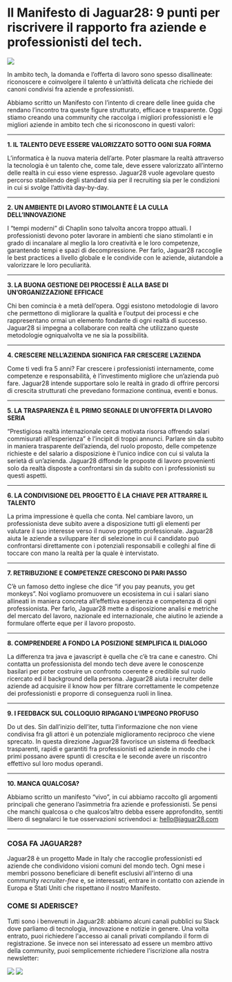 # Il Manifesto di Jaguar28: 9 punti per riscrivere il rapporto fra aziende e professionisti del tech.

![](https://cdn-images-1.medium.com/max/1600/1*OsSLL4K6srYGfnIvOfslJw.png)

In ambito tech, la domanda e l’offerta di lavoro sono spesso disallineate: riconoscere e coinvolgere il talento è un’attività delicata che richiede dei canoni condivisi fra aziende e professionisti.

Abbiamo scritto un Manifesto con l’intento di creare delle linee guida che rendano l’incontro tra queste figure strutturato, efficace e trasparente. Oggi stiamo creando una community che raccolga i migliori professionisti e le migliori aziende in ambito tech che si riconoscono in questi valori:
***
**1. IL TALENTO DEVE ESSERE VALORIZZATO SOTTO OGNI SUA FORMA**

L’informatica è la nuova materia dell’arte. Poter plasmare la realtà attraverso la tecnologia è un talento che, come tale, deve essere valorizzato all’interno delle realtà in cui esso viene espresso. Jaguar28 vuole agevolare questo percorso stabilendo degli standard sia per il recruiting sia per le condizioni in cui si svolge l’attività day-by-day.
***
**2. UN AMBIENTE DI LAVORO STIMOLANTE È LA CULLA DELL’INNOVAZIONE**

I “tempi moderni” di Chaplin sono talvolta ancora troppo attuali. I professionisti devono poter lavorare in ambienti che siano stimolanti e in grado di incanalare al meglio la loro creatività e le loro competenze, garantendo tempi e spazi di decompressione. Per farlo, Jaguar28 raccoglie le best practices a livello globale e le condivide con le aziende, aiutandole a valorizzare le loro peculiarità.
***
**3. LA BUONA GESTIONE DEI PROCESSI È ALLA BASE DI UN’ORGANIZZAZIONE EFFICACE**

Chi ben comincia è a metà dell’opera. Oggi esistono metodologie di lavoro che permettono di migliorare la qualità e l’output dei processi e che rappresentano ormai un elemento fondante di ogni realtà di successo. Jaguar28 si impegna a collaborare con realtà che utilizzano queste metodologie ogniqualvolta ve ne sia la possibilità.
***
**4. CRESCERE NELL’AZIENDA SIGNIFICA FAR CRESCERE L’AZIENDA**

Come ti vedi fra 5 anni? Far crescere i professionisti internamente, come competenze e responsabilità, è l’investimento migliore che un’azienda può fare. Jaguar28 intende supportare solo le realtà in grado di offrire percorsi di crescita strutturati che prevedano formazione continua, eventi e bonus.
***
**5. LA TRASPARENZA È IL PRIMO SEGNALE DI UN’OFFERTA DI LAVORO SERIA**

“Prestigiosa realtà internazionale cerca motivata risorsa offrendo salari commisurati all’esperienza” è l’incipit di troppi annunci. Parlare sin da subito in maniera trasparente dell’azienda, del ruolo proposto, delle competenze richieste e del salario a disposizione è l’unico indice con cui si valuta la serietà di un’azienda. Jaguar28 diffonde le proposte di lavoro provenienti solo da realtà disposte a confrontarsi sin da subito con i professionisti su questi aspetti.
***
**6. LA CONDIVISIONE DEL PROGETTO È LA CHIAVE PER ATTRARRE IL TALENTO**

La prima impressione è quella che conta. Nel cambiare lavoro, un professionista deve subito avere a disposizione tutti gli elementi per valutare il suo interesse verso il nuovo progetto professionale. Jaguar28 aiuta le aziende a sviluppare iter di selezione in cui il candidato può confrontarsi direttamente con i potenziali responsabili e colleghi al fine di toccare con mano la realtà per la quale è intervistato.
***
**7. RETRIBUZIONE E COMPETENZE CRESCONO DI PARI PASSO**

C’è un famoso detto inglese che dice “if you pay peanuts, you get monkeys”. Noi vogliamo promuovere un ecosistema in cui i salari siano allineati in maniera concreta all’effettiva esperienza e competenza di ogni professionista. Per farlo, Jaguar28 mette a disposizione analisi e metriche del mercato del lavoro, nazionale ed internazionale, che aiutino le aziende a formulare offerte eque per il lavoro proposto.
***
**8. COMPRENDERE A FONDO LA POSIZIONE SEMPLIFICA IL DIALOGO**

La differenza tra java e javascript è quella che c’è tra cane e canestro. Chi contatta un professionista del mondo tech deve avere le conoscenze basilari per poter costruire un confronto coerente e credibile sul ruolo ricercato ed il background della persona. Jaguar28 aiuta i recruiter delle aziende ad acquisire il know how per filtrare correttamente le competenze dei professionisti e proporre di conseguenza ruoli in linea.
***
**9. I FEEDBACK SUL COLLOQUIO RIPAGANO L’IMPEGNO PROFUSO**

Do ut des. Sin dall’inizio dell’iter, tutta l’informazione che non viene condivisa fra gli attori è un potenziale miglioramento reciproco che viene sprecato. In questa direzione Jaguar28 favorisce un sistema di feedback trasparenti, rapidi e garantiti fra professionisti ed aziende in modo che i primi possano avere spunti di crescita e le seconde avere un riscontro effettivo sul loro modus operandi.
***
**10. MANCA QUALCOSA?**

Abbiamo scritto un manifesto “vivo”, in cui abbiamo raccolto gli argomenti principali che generano l’asimmetria fra aziende e professionisti. Se pensi che manchi qualcosa o che qualcos’altro debba essere approfondito, sentiti libero di segnalarci le tue osservazioni scrivendoci a: hello@jaguar28.com
***
### COSA FA JAGUAR28?

Jaguar28 è un progetto Made in Italy che raccoglie professionisti ed aziende che condividono visioni comuni del mondo tech. Ogni mese i membri possono beneficiare di benefit esclusivi all'interno di una community *recruiter-free* e, se interessati, entrare in contatto con aziende in Europa e Stati Uniti che rispettano il nostro Manifesto.

### COME SI ADERISCE?

Tutti sono i benvenuti in Jaguar28: abbiamo alcuni canali pubblici su Slack dove parliamo di tecnologia, innovazione e notizie in genere. Una volta entrato, puoi richiedere l'accesso ai canali privati compilando il form di registrazione. Se invece non sei interessato ad essere un membro attivo della community, puoi semplicemente richiedere l'iscrizione alla nostra newsletter:


[![](http://d2.alternativeto.net/dist/icons/slack_59044.png?width=64&height=64&mode=crop&upscale=false)](https://goo.gl/toVPDE) [![](https://cdn.zapier.com/storage/services/5c727288d9c2f69a9eee136c5f5a0f72.64x64.png)](http://eepurl.com/cEvQPv)
